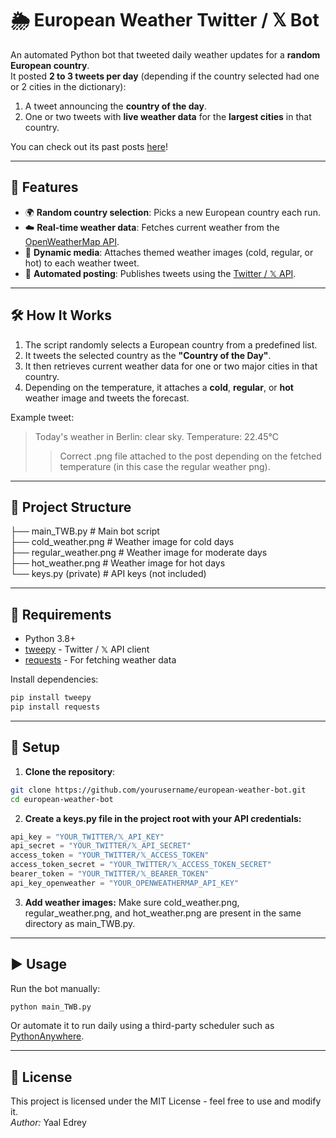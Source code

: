 # 🌦️ European Weather Twitter / 𝕏 Bot

An automated Python bot that tweeted daily weather updates for a **random European country**.  
It posted **2 to 3 tweets per day** (depending if the country selected had one or 2 cities in the dictionary):
1. A tweet announcing the **country of the day**.
2. One or two tweets with **live weather data** for the **largest cities** in that country.

You can check out its past posts [here](https://x.com/___WeatherBot__)!

---

## 🚀 Features

- 🌍 **Random country selection**: Picks a new European country each run.
- ☁️ **Real-time weather data**: Fetches current weather from the [OpenWeatherMap API](https://openweathermap.org/api).
- 📸 **Dynamic media**: Attaches themed weather images (cold, regular, or hot) to each weather tweet.
- 🤖 **Automated posting**: Publishes tweets using the [Twitter / 𝕏 API](https://developer.twitter.com/en/docs/twitter-api).

---

## 🛠️ How It Works

1. The script randomly selects a European country from a predefined list.
2. It tweets the selected country as the **"Country of the Day"**.
3. It then retrieves current weather data for one or two major cities in that country.
4. Depending on the temperature, it attaches a **cold**, **regular**, or **hot** weather image and tweets the forecast.

Example tweet:
> Today's weather in Berlin: clear sky. Temperature: 22.45°C
>> Correct .png file attached to the post depending on the fetched temperature (in this case the regular weather png).

---

## 📁 Project Structure

├── main_TWB.py # Main bot script \
├── cold_weather.png # Weather image for cold days \
├── regular_weather.png # Weather image for moderate days \
├── hot_weather.png # Weather image for hot days \
└── keys.py (private) # API keys (not included)

---

## 🔧 Requirements

- Python 3.8+
- [tweepy](https://www.tweepy.org/) - Twitter / 𝕏 API client
- [requests](https://docs.python-requests.org/) - For fetching weather data

Install dependencies:
```bash
pip install tweepy 
pip install requests
```

---

## 🔑 Setup

1. **Clone the repository**:
```bash
git clone https://github.com/yourusername/european-weather-bot.git
cd european-weather-bot
```

2. **Create a keys.py file in the project root with your API credentials:**
```python
api_key = "YOUR_TWITTER/𝕏_API_KEY"
api_secret = "YOUR_TWITTER/𝕏_API_SECRET"
access_token = "YOUR_TWITTER/𝕏_ACCESS_TOKEN"
access_token_secret = "YOUR_TWITTER/𝕏_ACCESS_TOKEN_SECRET"
bearer_token = "YOUR_TWITTER/𝕏_BEARER_TOKEN"
api_key_openweather = "YOUR_OPENWEATHERMAP_API_KEY"
```

3. **Add weather images:**
Make sure cold_weather.png, regular_weather.png, and hot_weather.png are present in the same directory as main_TWB.py.

---

## ▶️ Usage

Run the bot manually:
```bash
python main_TWB.py
```
Or automate it to run daily using a third-party scheduler such as [PythonAnywhere](https://www.pythonanywhere.com/).

---

## 📜 License
This project is licensed under the MIT License - feel free to use and modify it. \
*Author:* Yaal Edrey
